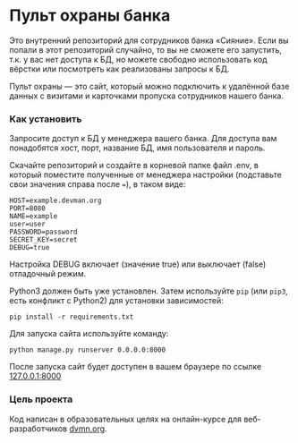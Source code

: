 # Пульт охраны банка

Это внутренний репозиторий для сотрудников банка «Сияние». Если вы попали в этот репозиторий случайно, то вы не сможете его запустить, т.к. у вас нет доступа к БД, но можете свободно использовать код вёрстки или посмотреть как реализованы запросы к БД.

Пульт охраны — это сайт, который можно подключить к удалённой базе данных с визитами и карточками пропуска сотрудников нашего банка.

### Как установить

Запросите доступ к БД у менеджера вашего банка. Для доступа вам понадобятся хост, порт, название БД, имя пользователя и пароль.

Скачайте репозиторий и создайте в корневой папке файл .env, в который поместите полученные от менеджера настройки (подставьте свои значения справа после `=`), в таком виде:

```
HOST=example.devman.org
PORT=8080
NAME=example
user=user
PASSWORD=password
SECRET_KEY=secret
DEBUG=true
```
Настройка DEBUG включает (значение true) или выключает (false) отладочный режим.

Python3 должен быть уже установлен. 
Затем используйте `pip` (или `pip3`, есть конфликт с Python2) для установки зависимостей:
```
pip install -r requirements.txt
```
Для запуска сайта используйте команду: 
```
python manage.py runserver 0.0.0.0:8000
```
После запуска сайт будет доступен в вашем браузере по ссылке [127.0.0.1:8000](http://127.0.0.1:8000)

### Цель проекта

Код написан в образовательных целях на онлайн-курсе для веб-разработчиков [dvmn.org](https://dvmn.org/).